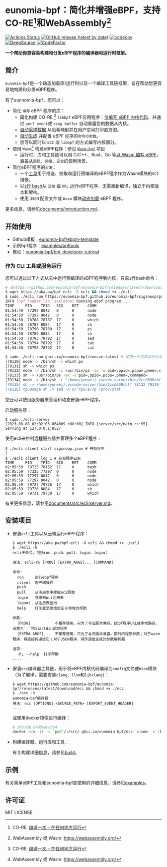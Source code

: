 # eunomia-bpf：简化并增强eBPF，支持CO-RE[^1]和WebAssembly[^2]

[![Actions Status](https://github.com/eunomia-bpf/eunomia-bpf/workflows/Ubuntu/badge.svg)](https://github.com/eunomia-bpf/eunomia-bpf/actions)
[![GitHub release (latest by date)](https://img.shields.io/github/v/release/eunomia-bpf/eunomia-bpf)](https://github.com/eunomia-bpf/eunomia-bpf/releases)
[![codecov](https://codecov.io/gh/eunomia-bpf/eunomia-bpf/branch/master/graph/badge.svg?token=YTR1M16I70)](https://codecov.io/gh/eunomia-bpf/eunomia-bpf)
[![DeepSource](https://deepsource.io/gh/eunomia-bpf/eunomia-bpf.svg/?label=active+issues&show_trend=true&token=rcSI3J1-gpwLIgZWtKZC-N6C)](https://deepsource.io/gh/eunomia-bpf/eunomia-bpf/?ref=repository-badge)
[![CodeFactor](https://www.codefactor.io/repository/github/eunomia-bpf/eunomia-bpf/badge)](https://www.codefactor.io/repository/github/eunomia-bpf/eunomia-bpf)

**一个帮助你更容易构建和分发eBPF程序的编译器和运行时框架。**

## 简介

`eunomia-bpf`是一个动态加载库/运行时以及一个编译工具链框架，旨在帮助您更容易地构建和分发eBPF程序。

有了eunnomia-bpf，您可以：

- 简化 `编写` eBPF 程序的库：
  - 简化构建 CO-RE [^1] `libbpf` eBPF应用程序：[仅编写 eBPF 内核代码](documents/introduction.md#simplify-building-co-re-libbpf-ebpf-applications)，并通过 `perf event`或 `ring buffer` 自动暴露您的数据从内核。
  - [自动采样数据](documents/introduction.md#automatically-sample-the-data-and-print-hists-in-userspace) 从哈希映射并在用户空间打印直方图。
  - [自动生成](documents/introduction.md#automatically-generate-and-config-command-line-arguments) 并配置 eBPF 程序的`命令行参数`。
  - 您可以同时以 `BCC` 或 `libbpf` 的方式编写内核部分。
- 使用 `Wasm`[^2] 构建eBPF程序：参见 [`Wasm-bpf`](https://github.com/eunomia-bpf/wasm-bpf) 项目
  - 运行时，库和工具链可以用 C/C++、Rust、Go 等[以 Wasm 编写 eBPF](https://github.com/eunomia-bpf/wasm-bpf)，涵盖从`跟踪`、`网络`、`安全`的使用场景。
- 简化eBPF程序的`分发`：
  - 一个[工具](ecli/)用于推送、拉取和运行预编译的eBPF程序作为Wasm模块的`OCI`镜像。
  - 以[`1`行 bash](documents/introduction.md#dynamic-load-and-run-co-re-ebpf-kernel-code-from-the-cloud-with-url-or-oci-image)从 `云端` 或 `URL` 运行eBPF程序，无需重新编译，独立于内核版本和架构。
  - 使用 `JSON` 配置文件或 `Wasm` 模块[动态加载](bpf-loader-rs) eBPF 程序。

更多信息，请参见[documents/introduction.md](documents/introduction.md)。

[^1]: CO-RE: [编译一次 – 在任何地方运行](https://facebookmicrosites.github.io/bpf/blog/2020/02/19/bpf-portability-and-co-re.html)
[^2]: WebAssembly 或 Wasm: <https://webassembly.org/>

## 开始使用

- Github模板：[eunomia-bpf/ebpm-template](https://github.com/eunomia-bpf/ebpm-template)
- 示例bpf程序：[examples/bpftools](examples/bpftools/)
- 教程：[eunomia-bpf/bpf-developer-tutorial](https://github.com/eunomia-bpf/bpf-developer-tutorial)

### 作为 CLI 工具或服务运行

您可以通过以下方式从云中运行预编译的eBPF程序到内核，只需`1`行bash命令：

```bash
# 从https://github.com/eunomia-bpf/eunomia-bpf/releases/latest/download/ecli 下载发布版本
$ wget https://aka.pw/bpf-ecli -O ecli && chmod +x ./ecli
$ sudo ./ecli run https://eunomia-bpf.github.io/eunomia-bpf/sigsnoop/package.json # 从URL简单地运行一个预编译的ebpf代码
INFO [bpf_loader_lib::skeleton] Running ebpf program...
TIME     PID    TPID   SIG    RET    COMM   
01:54:49  77297 8042   0      0      node
01:54:50  77297 8042   0      0      node
01:54:50  78788 78787  17     0      which
01:54:50  78787 8084   17     0      sh
01:54:50  78790 78789  17     0      ps
01:54:50  78789 8084   17     0      sh
01:54:50  78793 78792  17     0      sed
01:54:50  78794 78792  17     0      cat
01:54:50  78795 78792  17     0      cat

$ sudo ./ecli run ghcr.io/eunomia-bpf/execve:latest # 使用一个名称运行并从我们的仓库下载最新版本的bpf工具
[79130] node -> /bin/sh -c which ps 
[79131] sh -> which ps 
[79132] node -> /bin/sh -c /usr/bin/ps -ax -o pid=,ppid=,pcpu=,pmem=,c 
[79133] sh -> /usr/bin/ps -ax -o pid=,ppid=,pcpu=,pmem=,command= 
[79134] node -> /bin/sh -c "/home/yunwei/.vscode-server/bin/2ccd690cbf 
[79135] sh -> /home/yunwei/.vscode-server/bin/2ccd690cbff 78132 79119 79120 79121 
[79136] cpuUsage.sh -> sed -n s/^cpu\s//p /proc/stat
```

您还可以使用服务器来管理和动态安装eBPF程序。

启动服务器：

```console
$ sudo ./ecli-server
[2023-08-08 02:02:03.864009 +08:00] INFO [server/src/main.rs:95] Serving at 127.0.0.1:8527
```

使用ecli来控制远程服务器并管理多个eBPF程序：

```console
$ ./ecli client start sigsnoop.json # 开始程序
1
$ ./ecli client log 1 # 获取程序日志
TIME     PID    TPID   SIG    RET    COMM   
02:05:58  79725 78132  17     0      bash
02:05:59  77325 77297  0      0      node
02:05:59  77297 8042   0      0      node
02:05:59  77297 8042   0      0      node
02:05:59  79727 79726  17     0      which
02:05:59  79726 8084   17     0      sh
02:05:59  79731 79730  17     0      which
```

有关更多信息，请参见[documents/src/ecli/server.md](documents/src/ecli/server.md)。

## 安装项目

- 安装`ecli`工具以从云端运行eBPF程序：

    ```console
    $ wget https://aka.pw/bpf-ecli -O ecli && chmod +x ./ecli
    $ ./ecli -h
    ecli子命令，包括run、push、pull、login、logout

    用法: ecli-rs [PROG] [EXTRA_ARGS]... [COMMAND]

    命令:
      run     运行ebpf程序
      client  客户端操作
      push    
      pull    从注册表中提取oci图像
      login   登录到oci注册表
      logout  从注册表登出
      help    打印此消息或给定子命令的帮助

    参数:
      [PROG]           不推荐使用。只为了与旧版本兼容。Ebpf程序URL或本地路径，设置为`-`可以从stdin读取程序
      [EXTRA_ARGS]...  不推荐使用。只为了与旧版本兼容。额外的程序参数；对于wasm程序，将直接传递给它；对于JSON程序，将传递给生成的参数解析器

    选项:
      -h, --help  打印帮助
    ....
    ```

- 安装`ecc`编译器工具链，用于将eBPF内核代码编译为`config`文件或`Wasm`模块（为了编译，需要安装`clang`、`llvm`和`libclang`）：

    ```console
    $ wget https://github.com/eunomia-bpf/eunomia-bpf/releases/latest/download/ecc && chmod +x ./ecc
    $ ./ecc -h
    eunomia-bpf编译器
    用法: ecc [OPTIONS] <SOURCE_PATH> [EXPORT_EVENT_HEADER]
    ....
    ```

  或使用docker镜像进行编译：

    ```bash
    # 对于x86_64和aarch64
    docker run -it -v `pwd`/:/src/ ghcr.io/eunomia-bpf/ecc-`uname -m`:latest # 使用docker进行编译。`pwd`应包含*.bpf.c文件和*.h文件。
    ```

- 构建编译器、运行库和工具：

  有关构建详细信息，请参见[build](https://eunomia.dev/eunomia-bpf/setup/build/)。

## 示例

有关简单eBPF工具和eunomia-bpf库使用的详细信息，请参见[examples](examples)。

## 许可证

MIT LICENSE
